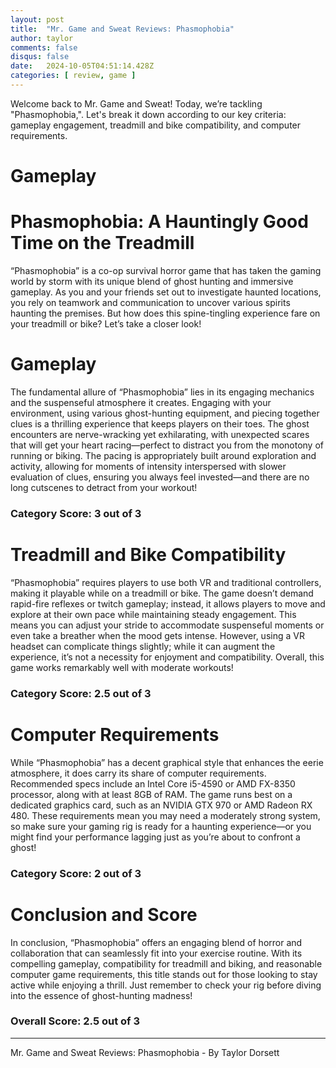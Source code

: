 ```yaml
---
layout: post
title:  "Mr. Game and Sweat Reviews: Phasmophobia"
author: taylor
comments: false
disqus: false
date:   2024-10-05T04:51:14.428Z
categories: [ review, game ]
---
```


Welcome back to Mr. Game and Sweat! Today, we’re tackling "Phasmophobia,". Let's break it down according to our key criteria: gameplay engagement, treadmill and bike compatibility, and computer requirements.

# Gameplay

# Phasmophobia: A Hauntingly Good Time on the Treadmill

“Phasmophobia” is a co-op survival horror game that has taken the gaming world by storm with its unique blend of ghost hunting and immersive gameplay. As you and your friends set out to investigate haunted locations, you rely on teamwork and communication to uncover various spirits haunting the premises. But how does this spine-tingling experience fare on your treadmill or bike? Let’s take a closer look!

# Gameplay

The fundamental allure of “Phasmophobia” lies in its engaging mechanics and the suspenseful atmosphere it creates. Engaging with your environment, using various ghost-hunting equipment, and piecing together clues is a thrilling experience that keeps players on their toes. The ghost encounters are nerve-wracking yet exhilarating, with unexpected scares that will get your heart racing—perfect to distract you from the monotony of running or biking. The pacing is appropriately built around exploration and activity, allowing for moments of intensity interspersed with slower evaluation of clues, ensuring you always feel invested—and there are no long cutscenes to detract from your workout!

### Category Score: 3 out of 3

# Treadmill and Bike Compatibility

“Phasmophobia” requires players to use both VR and traditional controllers, making it playable while on a treadmill or bike. The game doesn’t demand rapid-fire reflexes or twitch gameplay; instead, it allows players to move and explore at their own pace while maintaining steady engagement. This means you can adjust your stride to accommodate suspenseful moments or even take a breather when the mood gets intense. However, using a VR headset can complicate things slightly; while it can augment the experience, it’s not a necessity for enjoyment and compatibility. Overall, this game works remarkably well with moderate workouts!

### Category Score: 2.5 out of 3

# Computer Requirements

While “Phasmophobia” has a decent graphical style that enhances the eerie atmosphere, it does carry its share of computer requirements. Recommended specs include an Intel Core i5-4590 or AMD FX-8350 processor, along with at least 8GB of RAM. The game runs best on a dedicated graphics card, such as an NVIDIA GTX 970 or AMD Radeon RX 480. These requirements mean you may need a moderately strong system, so make sure your gaming rig is ready for a haunting experience—or you might find your performance lagging just as you’re about to confront a ghost!

### Category Score: 2 out of 3

# Conclusion and Score

In conclusion, “Phasmophobia” offers an engaging blend of horror and collaboration that can seamlessly fit into your exercise routine. With its compelling gameplay, compatibility for treadmill and biking, and reasonable computer game requirements, this title stands out for those looking to stay active while enjoying a thrill. Just remember to check your rig before diving into the essence of ghost-hunting madness!

### Overall Score: 2.5 out of 3

---

Mr. Game and Sweat Reviews: Phasmophobia - By Taylor Dorsett
